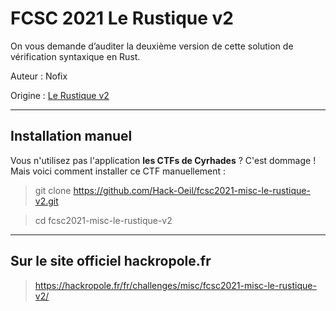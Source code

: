 # FCSC 2021 Le Rustique v2

On vous demande d’auditer la deuxième version de cette solution de vérification syntaxique en Rust.


Auteur : Nofix

Origine : [Le Rustique v2](https://hackropole.fr/fr/challenges/misc/fcsc2021-misc-le-rustique-v2/)


-----------

## Installation manuel
Vous n'utilisez pas l'application **les CTFs de Cyrhades** ? C'est dommage !
Mais voici comment installer ce CTF manuellement :

> git clone https://github.com/Hack-Oeil/fcsc2021-misc-le-rustique-v2.git

> cd fcsc2021-misc-le-rustique-v2


-----------

## Sur le site officiel hackropole.fr
> https://hackropole.fr/fr/challenges/misc/fcsc2021-misc-le-rustique-v2/